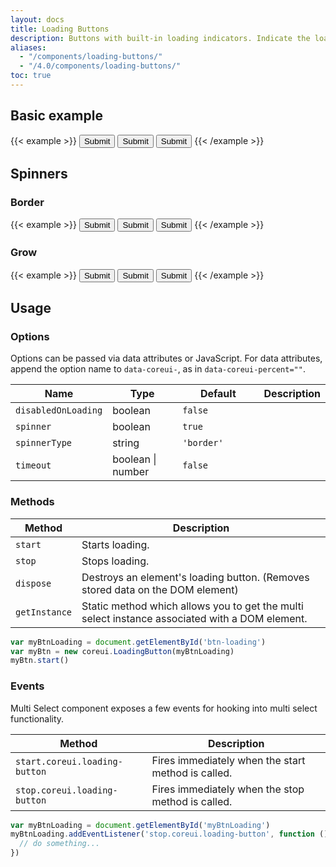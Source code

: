```yaml
---
layout: docs
title: Loading Buttons
description: Buttons with built-in loading indicators. Indicate the loading state of the button bridging the gap between action and feedback.
aliases:
  - "/components/loading-buttons/"
  - "/4.0/components/loading-buttons/"
toc: true
---
```


## Basic example

{{< example >}}
<button type="button" class="btn btn-primary btn-loading" data-coreui-timeout="2000">Submit</button>
<button type="button" class="btn btn-outline-primary btn-loading">Submit</button>
<button type="button" class="btn btn-ghost-primary btn-loading">Submit</button>
{{< /example >}}

## Spinners

### Border

{{< example >}}
<button type="button" class="btn btn-info btn-loading">Submit</button>
<button type="button" class="btn btn-outline-success btn-loading">Submit</button>
<button type="button" class="btn btn-ghost-warning btn-loading">Submit</button>
{{< /example >}}

### Grow

{{< example >}}
<button type="button" class="btn btn-info btn-loading" data-coreui-spinner-type="grow">Submit</button>
<button type="button" class="btn btn-outline-success btn-loading" data-coreui-spinner-type="grow">Submit</button>
<button type="button" class="btn btn-ghost-warning btn-loading" data-coreui-spinner-type="grow">Submit</button>
{{< /example >}}


## Usage

### Options

Options can be passed via data attributes or JavaScript. For data attributes, append the option name to `data-coreui-`, as in `data-coreui-percent=""`.

<table class="table">
  <thead>
    <tr>
      <th style="width: 100px;">Name</th>
      <th style="width: 100px;">Type</th>
      <th style="width: 120px;">Default</th>
      <th>Description</th>
    </tr>
  </thead>
  <tbody>
    <tr>
      <td><code>disabledOnLoading</code></td>
      <td>boolean</td>
      <td><code>false</code></td>
      <td></td>
    </tr>
    <tr>
      <td><code>spinner</code></td>
      <td>boolean</td>
      <td><code>true</code></td>
      <td></td>
    </tr>
    <tr>
      <td><code>spinnerType</code></td>
      <td>string</td>
      <td><code>'border'</code></td>
      <td></td>
    </tr>
    <tr>
      <td><code>timeout</code></td>
      <td>boolean | number</td>
      <td><code>false</code></td>
      <td></td>
    </tr>
  </tbody>
</table>

### Methods

<table class="table">
  <thead>
    <tr>
      <th>Method</th>
      <th>Description</th>
    </tr>
  </thead>
  <tbody>
    <tr>
      <td><code>start</code></td>
      <td>
        Starts loading.
      </td>
    </tr>
    <tr>
      <td><code>stop</code></td>
      <td>
        Stops loading.
      </td>
    </tr>
    <tr>
      <td><code>dispose</code></td>
      <td>
        Destroys an element's loading button. (Removes stored data on the DOM element)
      </td>
    </tr>
    <tr>
      <td><code>getInstance</code></td>
      <td>
        Static method which allows you to get the multi select instance associated with a DOM element.
      </td>
    </tr>
  </tbody>
</table>

```js
var myBtnLoading = document.getElementById('btn-loading')
var myBtn = new coreui.LoadingButton(myBtnLoading)
myBtn.start()
```

### Events

Multi Select component exposes a few events for hooking into multi select functionality.

<table class="table">
  <thead>
    <tr>
      <th>Method</th>
      <th>Description</th>
    </tr>
  </thead>
  <tbody>
    <tr>
      <td>
        <code>start.coreui.loading-button</code>
      </td>
      <td>
        Fires immediately when the start method is called.
      </td>
    </tr>
    <tr>
      <td>
        <code>stop.coreui.loading-button</code>
      </td>
      <td>
        Fires immediately when the stop method is called.
      </td>
    </tr>
  </tbody>
</table>

```js
var myBtnLoading = document.getElementById('myBtnLoading')
myBtnLoading.addEventListener('stop.coreui.loading-button', function () {
  // do something...
})
```
